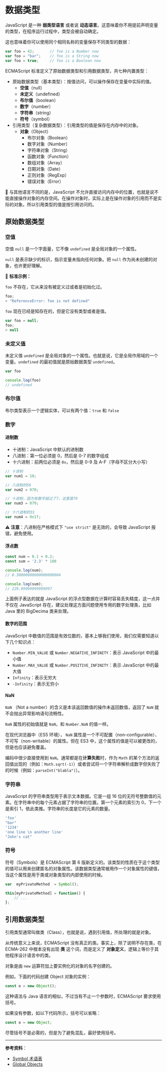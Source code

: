 # 数据类型

JavaScript 是一种 **弱类型语言** 或者说 **动态语言**。这意味着你不用提前声明变量的类型，在程序运行过程中，类型会被自动确定。

这也意味着你可以使用同个相同名称的变量保存不同类型的数据：

```js
var foo = 42;    	// foo is a Number now
var foo = "bar"; 	// foo is a String now
var foo = true;  	// foo is a Boolean now
```

ECMAScript 标准定义了原始数据类型和引用数据类型，共七种内置类型：

 - 原始数据类型（基本类型）：按值访问，可以操作保存在变量中实际的值。
    - **空值**（null）
    - **未定义**（undefined）
    - **布尔值**（boolean）
    - **数字**（number）
    - **字符串**（string）
    - **符号**（symbol）
 - 引用类型（复杂数据类型）：引用类型的值是保存在内存中的对象。
    - **对象**（Object）
        - 布尔对象（Boolean）
        - 数字对象（Number）
        - 字符串对象（String）
        - 函数对象（Function）
        - 数组对象（Array）
        - 日期对象（Date）
        - 正则对象（RegExp）
        - 错误对象（Error）


📍 与其他语言不同的是，JavaScript 不允许直接访问内存中的位置，也就是说不能直接操作对象的内存空间。在操作对象时，实际上是在操作对象的引用而不是实际的对象。所以引用类型的值是按引用访问的。

## 原始数据类型

### 空值

空值 `null` 是一个字面量，它不像 `undefined` 是全局对象的一个属性。

`null` 是表示缺少的标识，指示变量未指向任何对象。把 `null` 作为尚未创建的对象，也许更好理解。

🌰 **标准示例：**

`foo` 不存在，它从来没有被定义过或者是初始化过。

```js
foo;
> "ReferenceError: foo is not defined"
```

`foo` 现在已经是知存在的，但是它没有类型或者是值。

```js
var foo = null;
foo;
> null
```

### 未定义值

未定义值 `undefined` 是全局对象的一个属性。也就是说，它是全局作用域的一个变量。`undefined` 的最初值就是原始数据类型 `undefined`。

```js
var foo

console.log(foo)
// undefined
```

### 布尔值

布尔类型表示一个逻辑实体，可以有两个值：`true` 和 `false`

### 数字

#### 进制数

 - 十进制：JavaScript 中默认的进制数
 - 八进制：第一位必须是 0，然后是 0-7 的数字组成
 - 十六进制：前两位必须是 `0x`，然后是 0-9 及 A-F（字母不区分大小写）

```js
// 十进制
var num1 = 10;

// 八进制的56
var num2 = 070;

// 十进制，因为有数字超过了7，这里是79
var num3 = 079;

// 十六进制的31
var num4 = 0x1f;
```

⚠️ **注意**：八进制在严格模式下 `"use strict"` 是无效的，会导致 JavaScript 报错，避免使用。

#### 浮点数

```js
const num = 0.1 + 0.2;
const sum = '2.3' * 100

console.log(num);
// 0.30000000000000000004

console.log(sum);
// 229.99999999999997
```

上面例子表达的就是 JavaScript 的浮点型数据在计算时容易丢失精度，这一点并不仅在 JavaScript 存在，建议处理这方面问题使用专用的数字处理类，比如 Java 里的 BigDecima 类来处理。

#### 数字的范围

JavaScript 中数值的范围是有效位数的，基本上够我们使用，我们仅需要知道以下几个知识点：

- `Number.MIN_VALUE` 或 `Number.NEGATIVE_INFINITY`：表示 JavaScript 中的最小值
- `Number.MAX_VALUE` 或 `Number.POSITIVE_INFINITY`：表示 JavaScript 中的最大值
- `Infinity`：表示无穷大
- `-Infinity`：表示无穷小

#### NaN

`NaN` （Not a number）的含义是本该返回数值的操作未返回数值，返回了 `NaN` 就不会抛出异常影响语句流畅性。

`NaN` 属性的初始值就是 `NaN`，和 `Number.NaN` 的值一样。

在现代浏览器中（ES5 环境）， `NaN` 属性是一个不可配置（non-configurable）、不可写（non-writable）的属性。但在 ES3 中，这个属性的值是可以被更改的，但是也应该避免覆盖。

编码中很少直接使用到 `NaN`。通常都是在**计算失败**时，作为 `Math` 的某个方法的返回值出现的（例如：`Math.sqrt(-1)`）或者尝试将一个字符串解析成数字但失败了的时候（例如：`parseInt("blabla")`）。

### 字符串

JavaScript 的字符串类型用于表示文本数据。它是一组 16 位的无符号整数值的元素。在字符串中的每个元素占据了字符串的位置。第一个元素的索引为 0，下一个是索引 1，依此类推。字符串的长度是它的元素的数量。

```js
'foo'
"bar"
'1234'
'one line \n another line'
"John's cat"
```

### 符号

符号（Symbols）是 ECMAScript 第 6 版新定义的。该类型的性质在于这个类型的值可以用来创建匿名的对象属性。该数据类型通常被用作一个对象属性的键值，当这个属性是用于类或对象类型的内部使用的时候。

```js
var  myPrivateMethod  = Symbol();

this[myPrivateMethod] = function() {
    // ...
};
```

## 引用数据类型

引用类型通常叫做类（Class），也就是说，遇到引用值，所处理的就是对象。

从传统意义上来说，ECMAScript 没有真正的类。事实上，除了说明不存在类，在 ECMA-262 中根本没有出现 **类** 这个词，而是定义了 **对象定义**，逻辑上等价于其他程序设计语言中的类。

对象是由 `new` 运算符加上要实例化的对象的名字创建的。

例如，下面的代码创建 Object 对象的实例：

```js
const o = new Object();
```

这种语法与 Java 语言的相似，不过当有不止一个参数时，ECMAScript 要求使用括号。

如果没有参数，如以下代码所示，括号可以省略：

```js
const o = new Object;
```

尽管括号不是必需的，但是为了避免混乱，最好使用括号。

---

**参考资料**：
* [Symbol 术语表](https://developer.mozilla.org/zh-CN/docs/Glossary/Symbol)
* [Global Objects](https://developer.mozilla.org/zh-CN/docs/Web/JavaScript/Reference/Global_Objects)

